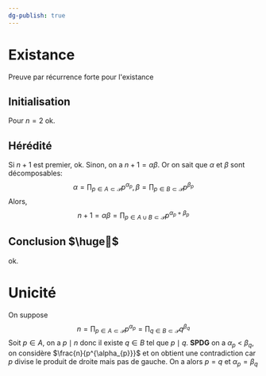 ```yaml
---
dg-publish: true
---
```

# Existance

Preuve par récurrence forte pour l'existance

## Initialisation

Pour $n=2$ ok.

## Hérédité

Si $n+1$ est premier, ok.
Sinon, on a $n+1 = \alpha\beta$. Or on sait que $\alpha$ et $\beta$ sont décomposables:
$$
\alpha=\prod_{p\in A\subset \mathcal{P}} p^{\alpha_{p}}, \beta=\prod_{p\in B \subset \mathcal{P}}p ^{\beta_{p}}
$$
Alors,
$$
n+1 = \alpha\beta = \prod_{p\in A\cup B\subset \mathcal{P}} p^{\alpha_{p}+\beta_{p}}
$$
## Conclusion $\huge🕺$

ok.


# Unicité

On suppose 
$$
n = \prod_{p\in A \subset \mathcal{P}} p^{\alpha_{p}} = \prod_{q\in B \subset \mathcal{P}} q^{\beta_{q}}
$$
Soit $p\in A$, on a $p\mid n$ donc il existe $q\in B$ tel que $p \mid q$. 
**SPDG** on a $\alpha_{p}$ < $\beta_{q}$, on considère $\frac{n}{p^{\alpha_{p}}}$ et on obtient une contradiction car $p$ divise le produit de droite mais pas de gauche.
On a alors $p=q$ et $\alpha_{p} = \beta_{q}$

